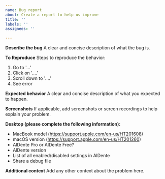 ```yaml
---
name: Bug report
about: Create a report to help us improve
title: ''
labels: ''
assignees: ''

---
```


**Describe the bug**
A clear and concise description of what the bug is.

**To Reproduce**
Steps to reproduce the behavior:
1. Go to '...'
2. Click on '....'
3. Scroll down to '....'
4. See error

**Expected behavior**
A clear and concise description of what you expected to happen.

**Screenshots**
If applicable, add screenshots or screen recordings to help explain your problem.

**Desktop (please complete the following information):**
 - MacBook model (https://support.apple.com/en-us/HT201608)
 - macOS version (https://support.apple.com/en-us/HT201260)
 - AlDente Pro or AlDente Free?
 - AlDente version
 - List of all enabled/disabled settings in AlDente
 - Share a debug file

**Additional context**
Add any other context about the problem here.
